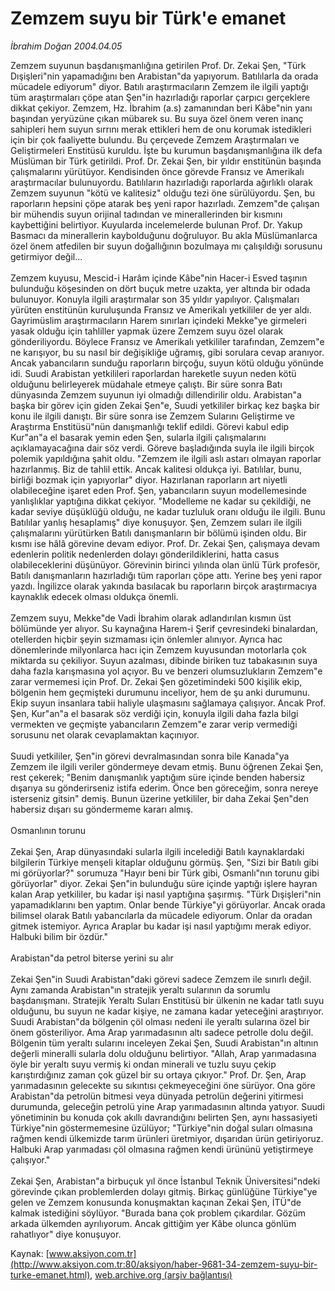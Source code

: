 # Zemzem suyu bir Türk'e emanet

*İbrahim Doğan 2004.04.05*

<font class="agenda2NewsSpot">
 Zemzem suyunun başdanışmanlığına getirilen Prof. Dr. Zekai Şen, "Türk Dışişleri"nin yapamadığını ben Arabistan"da yapıyorum. Batılılarla da orada mücadele ediyorum" diyor. Batılı araştırmacıların Zemzem ile ilgili yaptığı tüm araştırmaları çöpe atan Şen"in hazırladığı raporlar çarpıcı gerçeklere dikkat çekiyor. Zemzem, Hz. İbrahim (a.s) zamanından beri Kâbe"nin yanı başından yeryüzüne çıkan mübarek su. Bu suya özel önem veren inanç sahipleri hem suyun sırrını merak ettikleri hem de onu korumak istedikleri için bir çok faaliyette bulundu.
</font>
<font class="newsDetail">
 Bu çerçevede Zemzem Araştırmaları ve Geliştirmeleri Enstitüsü kuruldu. İşte bu kurumun başdanışmanlığına ilk defa Müslüman bir Türk getirildi. Prof. Dr. Zekai Şen, bir yıldır enstitünün başında çalışmalarını yürütüyor. Kendisinden önce görevde Fransız ve Amerikalı araştırmacılar bulunuyordu. Batılıların hazırladığı raporlarda ağırlıklı olarak Zemzem suyunun "kötü ve kalitesiz" olduğu tezi öne sürülüyordu. Şen, bu raporların hepsini çöpe atarak beş yeni rapor hazırladı. Zemzem"de çalışan bir mühendis suyun orijinal tadından ve minerallerinden bir kısmını kaybettiğini belirtiyor. Kuyularda incelemelerde bulunan Prof. Dr. Yakup Basmacı da minerallerin kaybolduğunu doğruluyor. Bu akla Müslümanlarca özel önem atfedilen bir suyun doğallığının bozulmaya mı çalışıldığı sorusunu getirmiyor değil...
 <br/>
 <br/>
 Zemzem kuyusu, Mescid-i Harâm içinde Kâbe"nin Hacer-i Esved taşının bulunduğu köşesinden on dört buçuk metre uzakta, yer altında bir odada bulunuyor. Konuyla ilgili araştırmalar son 35 yıldır yapılıyor. Çalışmaları yürüten enstitünün kuruluşunda Fransız ve Amerikalı yetkililer de yer aldı. Gayrimüslim araştırmacıların Harem sınırları içindeki Mekke"ye girmeleri yasak olduğu için tahliller yapmak üzere Zemzem suyu özel olarak gönderiliyordu. Böylece Fransız ve Amerikalı yetkililer tarafından, Zemzem"e ne karışıyor, bu su nasıl bir değişikliğe uğramış, gibi sorulara cevap aranıyor. Ancak yabancıların sunduğu raporların birçoğu, suyun kötü olduğu yönünde idi. Suudi Arabistan yetkilileri raporlardan hareketle suyun neden kötü olduğunu belirleyerek müdahale etmeye çalıştı. Bir süre sonra Batı dünyasında Zemzem suyunun iyi olmadığı dillendirilir oldu. Arabistan"a başka bir görev için giden Zekai Şen"e, Suudi yetkililer birkaç kez başka bir konu ile ilgili danıştı. Bir süre sonra ise Zemzem Sularını Geliştirme ve Araştırma Enstitüsü"nün danışmanlığı teklif edildi. Görevi kabul edip Kur"an"a el basarak yemin eden Şen, sularla ilgili çalışmalarını açıklamayacağına dair söz verdi. Göreve başladığında suyla ile ilgili birçok polemik yapıldığına şahit oldu. "Zemzem ile ilgili aslı astarı olmayan raporlar hazırlanmış. Biz de tahlil ettik. Ancak kalitesi oldukça iyi. Batılılar, bunu, birliği bozmak için yapıyorlar" diyor. Hazırlanan raporların art niyetli olabileceğine işaret eden Prof. Şen, yabancıların suyun modellemesinde yanlışlıklar yaptığına dikkat çekiyor. "Modelleme ne kadar su çekildiği, ne kadar seviye düşüklüğü olduğu, ne kadar tuzluluk oranı olduğu ile ilgili. Bunu Batılılar yanlış hesaplamış" diye konuşuyor. Şen, Zemzem suları ile ilgili çalışmalarını yürütürken Batılı danışmanların bir bölümü işinden oldu. Bir kısmı ise hâlâ görevine devam ediyor. Prof. Dr. Zekai Şen, çalışmaya devam edenlerin politik nedenlerden dolayı gönderildiklerini, hatta casus olabileceklerini düşünüyor. Görevinin birinci yılında olan ünlü Türk profesör, Batılı danışmanların hazırladığı tüm raporları çöpe attı. Yerine beş yeni rapor yazdı. İngilizce olarak yakında basılacak bu raporların birçok araştırmacıya kaynaklık edecek olması oldukça önemli.
 <br/>
 <br/>
 Zemzem suyu, Mekke"de Vadi İbrahim olarak adlandırılan kısmın üst bölümünde yer alıyor. Su kaynağına Harem-i Şerif çevresindeki binalardan, otellerden hiçbir şeyin sızmaması için önlemler alınıyor. Ayrıca hac dönemlerinde milyonlarca hacı için Zemzem kuyusundan motorlarla çok miktarda su çekiliyor. Suyun azalması, dibinde biriken tuz tabakasının suya daha fazla karışmasına yol açıyor. Bu ve benzeri olumsuzlukların Zemzem"e zarar vermemesi için Prof. Dr. Zekai Şen gözetimindeki 500 kişilik ekip, bölgenin hem geçmişteki durumunu inceliyor, hem de şu anki durumunu. Ekip suyun insanlara tabii haliyle ulaşmasını sağlamaya çalışıyor. Ancak Prof. Şen, Kur"an"a el basarak söz verdiği için, konuyla ilgili daha fazla bilgi vermekten ve geçmişte yabancıların Zemzem"e zarar verip vermediği sorusunu net olarak cevaplamaktan kaçınıyor.
 <br/>
 <br/>
 Suudi yetkililer, Şen"in görevi devralmasından sonra bile Kanada"ya Zemzem ile ilgili veriler göndermeye devam etmiş. Bunu öğrenen Zekai Şen, rest çekerek; "Benim danışmanlık yaptığım süre içinde benden habersiz dışarıya su gönderirseniz istifa ederim. Önce ben göreceğim, sonra nereye isterseniz gitsin" demiş. Bunun üzerine yetkililer, bir daha Zekai Şen"den habersiz dışarı su göndermeme kararı almış.
 <br/>
 <br/>
 Osmanlının torunu
 <br/>
 <br/>
 Zekai Şen, Arap dünyasındaki sularla ilgili incelediği Batılı kaynaklardaki bilgilerin Türkiye menşeli kitaplar olduğunu görmüş. Şen, "Sizi bir Batılı gibi mi görüyorlar?" sorumuza "Hayır beni bir Türk gibi, Osmanlı"nın torunu gibi görüyorlar" diyor. Zekai Şen"in bulunduğu süre içinde yaptığı işlere hayran kalan Arap yetkililer, bu kadar işi nasıl yaptığına şaşırmış. "Türk Dışişleri"nin yapamadıklarını ben yaptım. Onlar bende Türkiye"yi görüyorlar. Ancak orada bilimsel olarak Batılı yabancılarla da mücadele ediyorum. Onlar da oradan gitmek istemiyor. Ayrıca Araplar bu kadar işi nasıl yaptığımı merak ediyor. Halbuki bilim bir özdür."
 <br/>
 <br/>
 Arabistan"da petrol biterse yerini su alır
 <br/>
 <br/>
 Zekai Şen"in Suudi Arabistan"daki görevi sadece Zemzem ile sınırlı değil. Aynı zamanda Arabistan"ın stratejik yeraltı sularının da sorumlu başdanışmanı. Stratejik Yeraltı Suları Enstitüsü bir ülkenin ne kadar tatlı suyu olduğunu, bu suyun ne kadar kişiye, ne zamana kadar yeteceğini araştırıyor. Suudi Arabistan"da bölgenin çöl olması nedeni ile yeraltı sularına özel bir önem gösteriliyor. Ama Arap yarımadasının altı sadece petrolle dolu değil. Bölgenin tüm yeraltı sularını inceleyen Zekai Şen, Suudi Arabistan"ın altının değerli mineralli sularla dolu olduğunu belirtiyor. "Allah, Arap yarımadasına öyle bir yeraltı suyu vermiş ki ondan minerali ve tuzlu suyu çekip karıştırdığınız zaman çok güzel bir su ortaya çıkıyor." Prof. Dr. Şen, Arap yarımadasının gelecekte su sıkıntısı çekmeyeceğini öne sürüyor. Ona göre Arabistan"da petrolün bitmesi veya dünyada petrolün değerini yitirmesi durumunda, geleceğin petrolü yine Arap yarımadasının altında yatıyor. Suudi yönetiminin bu konuda çok akıllı davrandığını belirten Şen, aynı hassasiyeti Türkiye"nin göstermemesine üzülüyor; "Türkiye"nin doğal suları olmasına rağmen kendi ülkemizde tarım ürünleri üretmiyor, dışarıdan ürün getiriyoruz. Halbuki Arap yarımadası çöl olmasına rağmen kendi ürününü yetiştirmeye çalışıyor."
 <br/>
 <br/>
 Zekai Şen, Arabistan"a birbuçuk yıl önce İstanbul Teknik Üniversitesi"ndeki görevinde çıkan problemlerden dolayı gitmiş. Birkaç günlüğüne Türkiye"ye gelen ve Zemzem konusunda konuşmaktan kaçınan Zekai Şen, İTÜ"de kalmak istediğini söylüyor. "Burada bana çok problem çıkardılar. Gözüm arkada ülkemden ayrılıyorum. Ancak gittiğim yer Kâbe olunca gönlüm rahatlıyor" diye konuşuyor.
</font>

Kaynak: [www.aksiyon.com.tr](http://www.aksiyon.com.tr:80/aksiyon/haber-9681-34-zemzem-suyu-bir-turke-emanet.html), [web.archive.org (arşiv bağlantısı)](http://web.archive.org/web/20101007085446/http://www.aksiyon.com.tr:80/aksiyon/haber-9681-34-zemzem-suyu-bir-turke-emanet.html)
